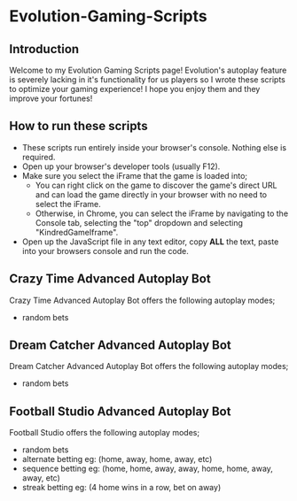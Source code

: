# Evolution-Gaming-Scripts

## Introduction
Welcome to my Evolution Gaming Scripts page! Evolution's autoplay feature is severely lacking in it's functionality for us players so I wrote these scripts to optimize your gaming experience! I hope you enjoy them and they improve your fortunes!

## How to run these scripts
- These scripts run entirely inside your browser's console. Nothing else is required.
- Open up your browser's developer tools (usually F12).
- Make sure you select the iFrame that the game is loaded into;
    - You can right click on the game to discover the game's direct URL and can load the game directly in your browser with no need to select the iFrame.
    - Otherwise, in Chrome, you can select the iFrame by navigating to the Console tab, selecting the "top" dropdown and selecting "KindredGameIframe". 
- Open up the JavaScript file in any text editor, copy **ALL** the text, paste into your browsers console and run the code.

## Crazy Time Advanced Autoplay Bot
Crazy Time Advanced Autoplay Bot offers the following autoplay modes;
- random bets

## Dream Catcher Advanced Autoplay Bot
Dream Catcher Advanced Autoplay Bot offers the following autoplay modes;
- random bets

## Football Studio Advanced Autoplay Bot
Football Studio offers the following autoplay modes;
- random bets
- alternate betting eg: (home, away, home, away, etc)
- sequence betting eg: (home, home, away, away, home, home, away, away, etc)
- streak betting eg: (4 home wins in a row, bet on away)